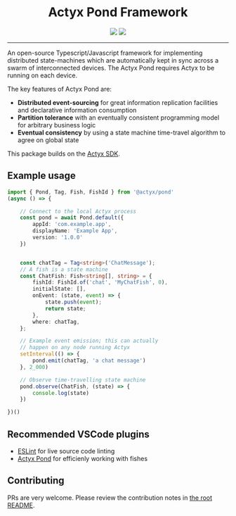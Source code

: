 <div align="center">
    <h1>Actyx Pond Framework</h1>
    <a href="https://www.npmjs.com/package/@actyx/pond"><img src="https://img.shields.io/npm/v/@actyx/pond.svg?style=flat" /></a>
    <a href="https://github.com/Actyx/Actyx/blob/master/README.md#contributing"><img src="https://img.shields.io/badge/PRs-welcome-brightgreen.svg" /></a>
    <br />
    <hr />
</div>

An open-source Typescript/Javascript framework for implementing distributed state-machines which are automatically kept in sync across 
a swarm of interconnected devices. The Actyx Pond requires Actyx to be running on each device.

The key features of Actyx Pond are:

- **Distributed event-sourcing** for great information replication facilities and declarative information consumption
- **Partition tolerance** with an eventually consistent programming model for arbitrary business logic
- **Eventual consistency** by using a state machine time-travel algorithm to agree on global state

This package builds on the [Actyx SDK](https://www.npmjs.com/package/@actyx/sdk).

## Example usage

```typescript
import { Pond, Tag, Fish, FishId } from '@actyx/pond'
(async () => {

    // Connect to the local Actyx process
    const pond = await Pond.default({
        appId: 'com.example.app',
        displayName: 'Example App',
        version: '1.0.0'
    })


    const chatTag = Tag<string>('ChatMessage');
    // A fish is a state machine
    const ChatFish: Fish<string[], string> = {
        fishId: FishId.of('chat', 'MyChatFish', 0),
        initialState: [],
        onEvent: (state, event) => {
            state.push(event);
            return state;
        },
        where: chatTag,
    };

    // Example event emission; this can actually
    // happen on any node running Actyx
    setInterval(() => {
        pond.emit(chatTag, 'a chat message')
    }, 2_000)

    // Observe time-travelling state machine
    pond.observe(ChatFish, (state) => {
        console.log(state)
    })

})()
```

## Recommended VSCode plugins
- [ESLint](https://marketplace.visualstudio.com/items?itemName=dbaeumer.vscode-eslint) for live source code linting
- [Actyx Pond](https://marketplace.visualstudio.com/items?itemName=Actyx.actyx-pond) for efficienly working with fishes

## Contributing

PRs are very welcome. Please review the contribution notes in [the root README](https://github.com/Actyx/Actyx/blob/master/README.md#contributing).
